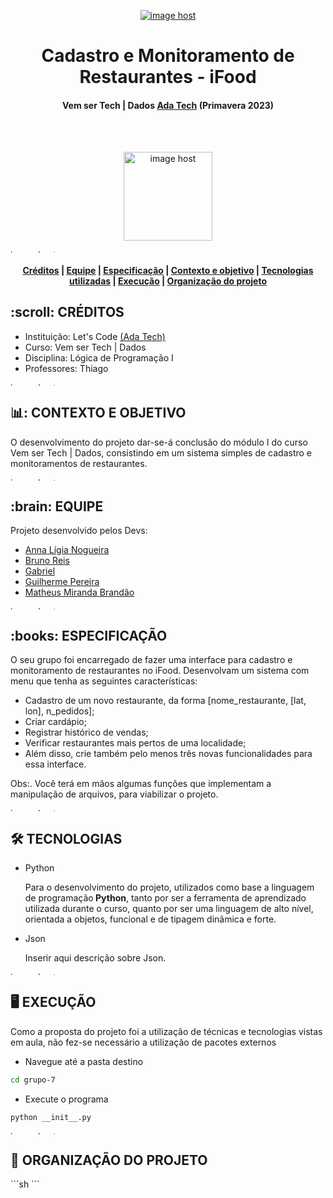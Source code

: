 <p align="center"> 
<a href="https://imgbox.com/hdeygBol" target="_blank"><img src="https://images2.imgbox.com/95/76/hdeygBol_o.jpeg" alt="image host"/></a>
</p>
<h1 align="center"> Cadastro e Monitoramento de Restaurantes - iFood </h1>
<h4 align="center"> Vem ser Tech | Dados <a href="https://www.linkedin.com/school/adatechbr">Ada Tech</a> (Primavera 2023) </h4>

<br>
</br>
<p align="center"> 
<a href="https://images.app.goo.gl/QpYQAZbj5fb2xocHA" target="_blank"><img src="https://images.app.goo.gl/QpYQAZbj5fb2xocHA" alt="image host" height="142px"/></a>
</p>

<a href="https://imgbox.com/YnQ5WeyW" target="_blank"><img src="https://thumbs2.imgbox.com/3c/77/YnQ5WeyW_t.gif" alt="image host" height="5px" width="900px"/></a>

<h4> <p align="center"> <a href="#creditos">Créditos</a> | <a href="#equipe">Equipe</a> | <a href="#especificacao">Especificação</a> | <a href="#contexto">Contexto e objetivo</a> | <a href="#tecnologias">Tecnologias utilizadas</a> | <a href="execucao">Execução</a> | <a href="#organizacao">Organização do projeto</a> </p>

<h2 id="creditos"> :scroll: CRÉDITOS</h2>

- Instituição: Let's Code <a href="https://www.linkedin.com/school/adatechbr/">(Ada Tech)</a>
- Curso: Vem ser Tech | Dados
- Disciplina: Lógica de Programação I
- Professores: Thiago

<a href="https://imgbox.com/3tZuCnVg" target="_blank"><img src="https://images2.imgbox.com/42/88/3tZuCnVg_o.png" alt="image host" height="5px" width="900px"/></a>

<h2 id="contexto"> 📊: CONTEXTO E OBJETIVO</h2>

O desenvolvimento do projeto dar-se-á conclusão do módulo I do curso Vem ser Tech | Dados, consistindo em um sistema simples de cadastro e monitoramentos de restaurantes.

<a href="https://imgbox.com/3tZuCnVg" target="_blank"><img src="https://images2.imgbox.com/42/88/3tZuCnVg_o.png" alt="image host" height="5px" width="900px"/></a>

<h2 id="equipe"> :brain: EQUIPE</h2>

Projeto desenvolvido pelos Devs:

- [Anna Lígia Nogueira]()
- [Bruno Reis](https://github.com/brunorreiss)
- [Gabriel](https://github.com/gabrielvmdvital)
- [Guilherme Pereira]()
- [Matheus Miranda Brandão](https://github.com/MatBrands)

<a href="https://imgbox.com/3tZuCnVg" target="_blank"><img src="https://images2.imgbox.com/42/88/3tZuCnVg_o.png" alt="image host" height="5px" width="900px"/></a>

<h2 id="especificacao"> :books: ESPECIFICAÇÃO</h2>

O seu grupo foi encarregado de fazer uma interface para cadastro e monitoramento de restaurantes no iFood. Desenvolvam um sistema com menu que tenha as seguintes características:
- Cadastro de um novo restaurante, da forma [nome_restaurante, [lat, lon], n_pedidos];
- Criar cardápio;
- Registrar histórico de vendas;
- Verificar restaurantes mais pertos de uma localidade;
- Além disso, crie também pelo menos três novas funcionalidades para essa interface. 

Obs:. Você terá em mãos algumas funções que implementam a manipulação de arquivos, para viabilizar o projeto. 

<a href="https://imgbox.com/3tZuCnVg" target="_blank"><img src="https://images2.imgbox.com/42/88/3tZuCnVg_o.png" alt="image host" height="5px" width="900px"/></a>

<h2 id="tecnologias"> 🛠️ TECNOLOGIAS</h2>

<ul>
  <li>Python</li>
  <p> Para o desenvolvimento do projeto, utilizados como base a linguagem de programação<strong> Python</strong>, tanto por ser a ferramenta de aprendizado utilizada durante o curso, quanto por ser uma linguagem de alto nível, orientada a objetos, funcional e de tipagem dinâmica e forte. </p>
</ul> 
<ul>
  <li>Json</li>
  <p> Inserir aqui descrição sobre Json. </p>
</ul>

<a href="https://imgbox.com/3tZuCnVg" target="_blank"><img src="https://images2.imgbox.com/42/88/3tZuCnVg_o.png" alt="image host" height="5px" width="900px"/></a>

<h2 id="execucao"> 🖥️ EXECUÇÃO</h2>

Como a proposta do projeto foi a utilização de técnicas e tecnologias vistas em aula, não fez-se necessário a utilização de pacotes externos

- Navegue até a pasta destino
```sh
cd grupo-7
```

- Execute o programa
```sh
python __init__.py
```

<a href="https://imgbox.com/3tZuCnVg" target="_blank"><img src="https://images2.imgbox.com/42/88/3tZuCnVg_o.png" alt="image host" height="5px" width="900px"/></a>

<h2 id="organizacao"> 📂 ORGANIZAÇÃO DO PROJETO</h2>
```sh
```
